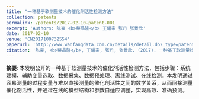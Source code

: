 ```yaml
---
title: "一种基于软测量技术的催化剂活性检测方法"
collection: patents
permalink: /patents/2017-02-10-patent-001
excerpt: 'Authors: 陈豪 <b>蔡品隆</b> 王耀宗 张丹 张景欣'
date: 2017-02-10
venue: 'CN2017100732554'
paperurl: 'http://www.wanfangdata.com.cn/details/detail.do?_type=patent&id=CN201710073255.4'
citation: '陈豪, <b>蔡品隆</b>, 王耀宗, 张丹, 张景欣. (2017). 一种基于软测量技术的催化剂活性检测方法. CN2017100732554.'
---
```


**摘要**: 本发明公开的一种基于软测量技术的催化剂活性检测方法，包括步骤：系统建模、辅助变量选取、数据采集、数据预处理、离线测试、在线检测。本发明通过容易测量的过程变量与难以直接测量的催化剂活性之间的数学关系，从而间接测量催化剂活性，并通过在线的模型结构和参数自适应调整，实现高效、准确预测。
